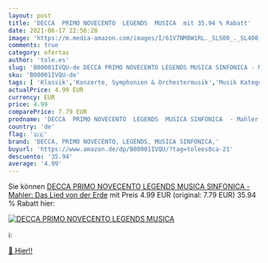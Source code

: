 ```yaml
---
layout: post
title: 'DECCA  PRIMO NOVECENTO  LEGENDS  MUSICA  mit 35.94 % Rabatt'
date: 2021-06-17 22:56:28
image: 'https://m.media-amazon.com/images/I/61V7NM8W1RL._SL500_._SL400_.gif'
comments: true
category: ofertas
author: 'tole.es'
slug: 'B00001IVQU-de DECCA PRIMO NOVECENTO LEGENDS MUSICA SINFONICA - Mahler:...'
sku: 'B00001IVQU-de'
tags: [ 'Klassik','Konzerte, Symphonien & Orchestermusik','Musik Kategorien','Musik-CDs & Vinyl','Oper, Operette & Lied','Sinfonien','decca, primo novecento, legends, musica sinfonica,', ]
actualPrice: 4.99 EUR
currency: EUR
price: 4.99
comparePrice: 7.79 EUR
prodname: 'DECCA  PRIMO NOVECENTO  LEGENDS  MUSICA SINFONICA  - Mahler: Das Lied von der Erde'
country: 'de'
flag: '🇩🇪'
brand: 'DECCA, PRIMO NOVECENTO, LEGENDS, MUSICA SINFONICA,'
buyurl: 'https://www.amazon.de/dp/B00001IVQU/?tag=tolees0ca-21'
descuento: '35.94'
average: '4.99'
---
```


Sie können [DECCA  PRIMO NOVECENTO  LEGENDS  MUSICA SINFONICA  - Mahler: Das Lied von der Erde](https://www.amazon.de/dp/B00001IVQU/?tag=tolees0ca-21) mit Preis 4.99 EUR (original: 7.79 EUR) 35.94 % Rabatt hier:

[![DECCA  PRIMO NOVECENTO  LEGENDS  MUSICA ](https://m.media-amazon.com/images/I/61V7NM8W1RL._SL500_._SL400_.gif)](https://www.amazon.de/dp/B00001IVQU/?tag=tolees0ca-21)

ℹ️:


[🛒 Hier!!](https://www.amazon.de/dp/B00001IVQU/?tag=tolees0ca-21)
